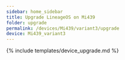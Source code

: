 ```yaml
---
sidebar: home_sidebar
title: Upgrade LineageOS on Mi439
folder: upgrade
permalink: /devices/Mi439/variant3/upgrade
device: Mi439_variant3
---
```

{% include templates/device_upgrade.md %}
